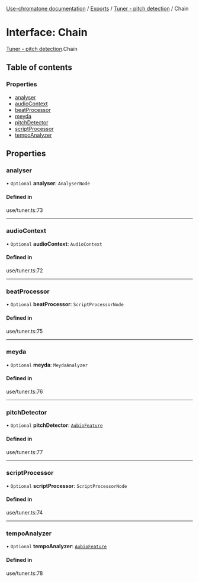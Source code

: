 [Use-chromatone documentation](../README.md) / [Exports](../modules.md) / [Tuner - pitch detection](../modules/Tuner___pitch_detection.md) / Chain

# Interface: Chain

[Tuner - pitch detection](../modules/Tuner___pitch_detection.md).Chain

## Table of contents

### Properties

- [analyser](Tuner___pitch_detection.Chain.md#analyser)
- [audioContext](Tuner___pitch_detection.Chain.md#audiocontext)
- [beatProcessor](Tuner___pitch_detection.Chain.md#beatprocessor)
- [meyda](Tuner___pitch_detection.Chain.md#meyda)
- [pitchDetector](Tuner___pitch_detection.Chain.md#pitchdetector)
- [scriptProcessor](Tuner___pitch_detection.Chain.md#scriptprocessor)
- [tempoAnalyzer](Tuner___pitch_detection.Chain.md#tempoanalyzer)

## Properties

### analyser

• `Optional` **analyser**: `AnalyserNode`

#### Defined in

use/tuner.ts:73

___

### audioContext

• `Optional` **audioContext**: `AudioContext`

#### Defined in

use/tuner.ts:72

___

### beatProcessor

• `Optional` **beatProcessor**: `ScriptProcessorNode`

#### Defined in

use/tuner.ts:75

___

### meyda

• `Optional` **meyda**: `MeydaAnalyzer`

#### Defined in

use/tuner.ts:76

___

### pitchDetector

• `Optional` **pitchDetector**: [`AubioFeature`](Tuner___pitch_detection.AubioFeature.md)

#### Defined in

use/tuner.ts:77

___

### scriptProcessor

• `Optional` **scriptProcessor**: `ScriptProcessorNode`

#### Defined in

use/tuner.ts:74

___

### tempoAnalyzer

• `Optional` **tempoAnalyzer**: [`AubioFeature`](Tuner___pitch_detection.AubioFeature.md)

#### Defined in

use/tuner.ts:78
